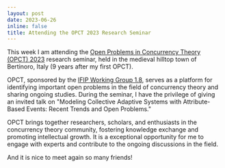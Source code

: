 ```yaml
---
layout: post
date: 2023-06-26
inline: false
title: Attending the OPCT 2023 Research Seminar
---
```

This week I am attending the [Open Problems in Concurrency Theory (OPCT) 2023](http://www.sti.uniurb.it/events/opct2023/index.html) research seminar, held in the medieval hilltop town of Bertinoro, Italy (9 years after my first OPCT).

OPCT, sponsored by the [IFIP Working Group 1.8](https://concurrency-theory.org/organizations/ifip), serves as a platform for identifying important open problems in the field of concurrency theory and sharing ongoing studies. 
During the seminar, I have the privilege of giving an invited talk on "Modeling Collective Adaptive Systems with Attribute-Based Events: Recent Trends and Open Problems."

OPCT brings together researchers, scholars, and enthusiasts in the concurrency theory community, fostering knowledge exchange and promoting intellectual growth. It is a exceptional opportunity for me to engage with experts and contribute to the ongoing discussions in the field.

And it is nice to meet again so many friends!
